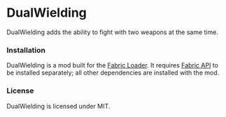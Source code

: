 # DualWielding
DualWielding adds the ability to fight with two weapons at the same time.

### Installation
DualWielding is a mod built for the [Fabric Loader](https://fabricmc.net/). It requires [Fabric API](https://www.curseforge.com/minecraft/mc-mods/fabric-api) to be installed separately; all other dependencies are installed with the mod.

### License
DualWielding is licensed under MIT.
